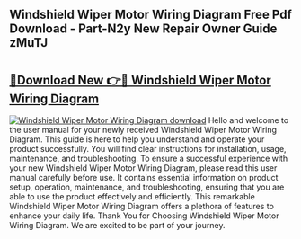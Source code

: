 ## Windshield Wiper Motor Wiring Diagram Free Pdf Download - Part-N2y New Repair Owner Guide zMuTJ

# <h2><a href="http://dfohty.blite.top/?on=Windshield+Wiper+Motor+Wiring+Diagram">🔗Download New 👉🔴 Windshield Wiper Motor Wiring Diagram</a></h2>

[![Windshield Wiper Motor Wiring Diagram download](https://i.imgur.com/lujVjoI.png)](http://dfohty.blite.top/?on=Windshield+Wiper+Motor+Wiring+Diagram)
Hello and welcome to the user manual for your newly received Windshield Wiper Motor Wiring Diagram. This guide is here to help you understand and operate your product successfully. You will find clear instructions for installation, usage, maintenance, and troubleshooting. To ensure a successful experience with your new Windshield Wiper Motor Wiring Diagram, please read this user manual carefully before use. It contains essential information on product setup, operation, maintenance, and troubleshooting, ensuring that you are able to use the product effectively and efficiently. This remarkable Windshield Wiper Motor Wiring Diagram offers a plethora of features to enhance your daily life. Thank You for Choosing Windshield Wiper Motor Wiring Diagram. We are excited to be part of your journey.
